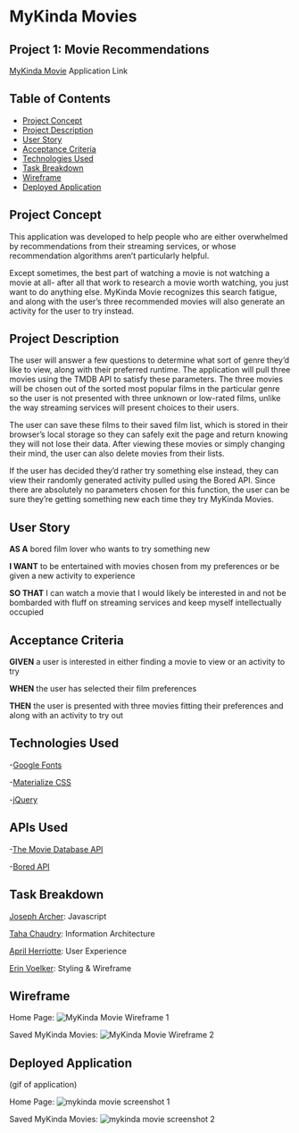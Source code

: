 # MyKinda Movies

## Project 1: Movie Recommendations
[MyKinda Movie](https://archer261.github.io/my-kinda-films/) Application Link

## Table of Contents 
- [Project Concept](#project-concept)
- [Project Description](#project-description)
- [User Story](#user-story)
- [Acceptance Criteria](#acceptance-criteria)
- [Technologies Used](#technologies-used)
- [Task Breakdown](#task-breakdown)
- [Wireframe](#wireframe)
- [Deployed Application](#deployed-application)

## Project Concept

This application was developed to help people who are either overwhelmed by recommendations from their streaming services, or whose recommendation algorithms aren’t particularly helpful. 

Except sometimes, the best part of watching a movie is not watching a movie at all- after all that work to research a movie worth watching, you just want to do anything else. MyKinda Movie recognizes this search fatigue, and along with the user’s three recommended movies will also generate an activity for the user to try instead.

## Project Description

The user will answer a few questions to determine what sort of genre they’d like to view, along with their preferred runtime. The application will pull three movies using the TMDB API to satisfy these parameters. The three movies will be chosen out of the sorted most popular films in the particular genre so the user is not presented with three unknown or low-rated films, unlike the way streaming services will present choices to their users. 

The user can save these films to their saved film list, which is stored in their browser’s local storage so they can safely exit the page and return knowing they will not lose their data. After viewing these movies or simply changing their mind, the user can also delete movies from their lists. 

If the user has decided they’d rather try something else instead, they can view their randomly generated activity pulled using the Bored API. Since there are absolutely no parameters chosen for this function, the user can be sure they’re getting something new each time they try MyKinda Movies. 

## User Story


**AS A** bored film lover who wants to try something new

**I WANT** to be entertained with movies chosen from my preferences or be given a new activity to experience

**SO THAT** I can watch a movie that I would likely be interested in and not be bombarded with fluff on streaming services and keep myself intellectually occupied


## Acceptance Criteria


**GIVEN** a user is interested in either finding a movie to view or an activity to try

**WHEN** the user has selected their film preferences 

**THEN** the user is presented with three movies fitting their preferences and along with an activity to try out 


## Technologies Used

-[Google Fonts](https://fonts.google.com/)

-[Materialize CSS](https://materializecss.com/)

-[jQuery](https://jquery.com/)

## APIs Used

-[The Movie Database API](https://developers.themoviedb.org/3/getting-started/introduction)

-[Bored API](http://www.boredapi.com/)

## Task Breakdown

[Joseph Archer](https://github.com/Archer261): Javascript 

[Taha Chaudry](https://github.com/tahachaudhry): Information Architecture

[April Herriotte](https://github.com/aherriotte): User Experience

[Erin Voelker](https://github.com/ekellv): Styling & Wireframe

## Wireframe
 
Home Page:
![MyKinda Movie Wireframe 1](https://user-images.githubusercontent.com/103372188/178149248-dfb418f9-8bc4-481a-a97f-339a4b084f30.png)


Saved MyKinda Movies:
![MyKinda Movie Wireframe 2](https://user-images.githubusercontent.com/103372188/178149258-6fccb4ec-43a8-467b-bc53-ecf5478a107a.png)


## Deployed Application 
(gif of application)

Home Page:
![mykinda movie screenshot 1](https://user-images.githubusercontent.com/103372188/178149266-d2fef1c9-9d08-4c78-8949-7ed450574036.png)

Saved MyKinda Movies:
![mykinda movie screenshot 2](https://user-images.githubusercontent.com/103372188/178149273-2b85e77a-a537-43a9-80cc-f16066273cea.png)

